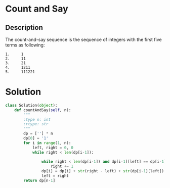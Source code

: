 # Count and Say

## Description

The count-and-say sequence is the sequence of integers with the first five terms as following:

```
1.     1
2.     11
3.     21
4.     1211
5.     111221
```

# Solution

```python
class Solution(object):
    def countAndSay(self, n):
        """
        :type n: int
        :rtype: str
        """
        dp = [''] * n
        dp[0] = '1'
        for i in range(1, n):
            left, right = 0, 0
            while right < len(dp[i-1]):
                
                while right < len(dp[i-1]) and dp[i-1][left] == dp[i-1][right]:
                    right += 1
                dp[i] = dp[i] + str(right - left) + str(dp[i-1][left])
                left = right
        return dp[n-1]
```
